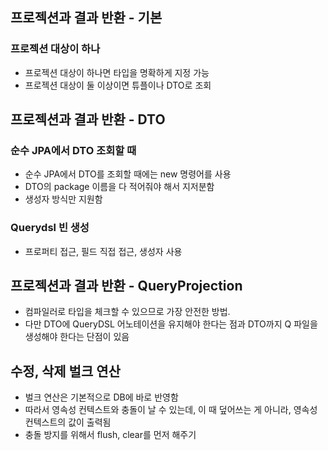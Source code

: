## 프로젝션과 결과 반환 - 기본
### 프로젝션 대상이 하나
- 프로젝션 대상이 하나면 타입을 명확하게 지정 가능
- 프로젝션 대상이 둘 이상이면 튜플이나 DTO로 조회

## 프로젝션과 결과 반환 - DTO
### 순수 JPA에서 DTO 조회할 때
- 순수 JPA에서 DTO를 조회할 때에는 new 명령어를 사용
- DTO의 package 이름을 다 적어줘야 해서 지저분함
- 생성자 방식만 지원함
### Querydsl 빈 생성
- 프로퍼티 접근, 필드 직접 접근, 생성자 사용

## 프로젝션과 결과 반환 - QueryProjection
- 컴파일러로 타입을 체크할 수 있으므로 가장 안전한 방법.
- 다만 DTO에 QueryDSL 어노테이션을 유지해야 한다는 점과 DTO까지 Q 파일을 생성해야 한다는 단점이 있음

## 수정, 삭제 벌크 연산
- 벌크 연산은 기본적으로 DB에 바로 반영함
- 따라서 영속성 컨텍스트와 충돌이 날 수 있는데, 이 때 덮어쓰는 게 아니라, 영속성 컨텍스트의 값이 출력됨
- 충돌 방지를 위해서 flush, clear를 먼저 해주기


